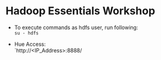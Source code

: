 # Hadoop Essentials Workshop

* To execute commands as hdfs user, run following:  
`su - hdfs`

* Hue Access:  
`http://<IP_Address>:8888/
